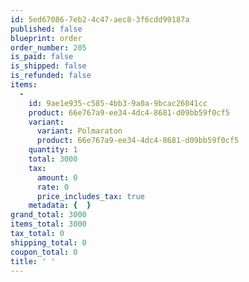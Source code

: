 ```yaml
---
id: 5ed67086-7eb2-4c47-aec8-3f6cdd99187a
published: false
blueprint: order
order_number: 205
is_paid: false
is_shipped: false
is_refunded: false
items:
  -
    id: 9ae1e935-c585-4bb3-9a0a-9bcac26041cc
    product: 66e767a9-ee34-4dc4-8681-d09bb59f0cf5
    variant:
      variant: Polmaraton
      product: 66e767a9-ee34-4dc4-8681-d09bb59f0cf5
    quantity: 1
    total: 3000
    tax:
      amount: 0
      rate: 0
      price_includes_tax: true
    metadata: {  }
grand_total: 3000
items_total: 3000
tax_total: 0
shipping_total: 0
coupon_total: 0
title: ' '
---
```

